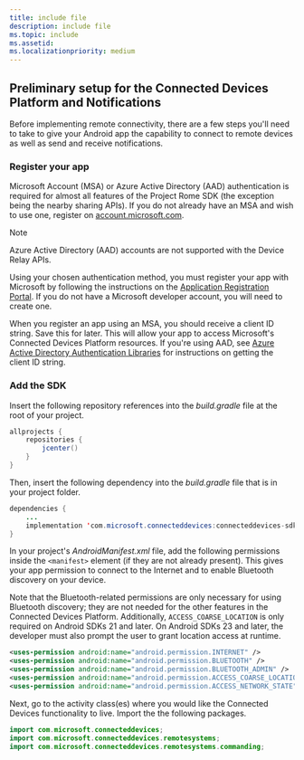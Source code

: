 ```yaml
---
title: include file
description: include file
ms.topic: include
ms.assetid: 
ms.localizationpriority: medium
---
```


## Preliminary setup for the Connected Devices Platform and Notifications

Before implementing remote connectivity, there are a few steps you'll need to take to give your Android app the capability to connect to remote devices as well as send and receive notifications.

### Register your app

Microsoft Account (MSA) or Azure Active Directory (AAD) authentication is required for almost all features of the Project Rome SDK (the exception being the nearby sharing APIs). If you do not already have an MSA and wish to use one, register on [account.microsoft.com](https://account.microsoft.com/account).

> [!NOTE]
> Azure Active Directory (AAD) accounts are not supported with the Device Relay APIs.

Using your chosen authentication method, you must register your app with Microsoft by following the instructions on the [Application Registration Portal](https://apps.dev.microsoft.com/). If you do not have a Microsoft developer account, you will need to create one.

When you register an app using an MSA, you should receive a client ID string. Save this for later. This will allow your app to access Microsoft's Connected Devices Platform resources. If you're using AAD, see [Azure Active Directory Authentication Libraries](/azure/active-directory/develop/active-directory-authentication-libraries) for instructions on getting the client ID string.

### Add the SDK

Insert the following repository references into the *build.gradle* file at the root of your project.

```Java
allprojects {
    repositories {
        jcenter()
    }
}
```
Then, insert the following dependency into the _build.gradle_ file that is in your project folder.

```Java
dependencies { 
    ...
    implementation 'com.microsoft.connecteddevices:connecteddevices-sdk:+'
}
```

In your project's *AndroidManifest.xml* file, add the following permissions inside the `<manifest>` element (if they are not already present). This gives your app permission to connect to the Internet and to enable Bluetooth discovery on your device.

Note that the Bluetooth-related permissions are only necessary for using Bluetooth discovery; they are not needed for the other features in the Connected Devices Platform. Additionally, `ACCESS_COARSE_LOCATION` is only required on Android SDKs 21 and later. On Android SDKs 23 and later, the developer must also prompt the user to grant location access at runtime.


```xml
<uses-permission android:name="android.permission.INTERNET" />
<uses-permission android:name="android.permission.BLUETOOTH" />
<uses-permission android:name="android.permission.BLUETOOTH_ADMIN" />
<uses-permission android:name="android.permission.ACCESS_COARSE_LOCATION" />
<uses-permission android:name="android.permission.ACCESS_NETWORK_STATE" />
```

Next, go to the activity class(es) where you would like the Connected Devices functionality to live. Import the the following packages.

```java
import com.microsoft.connecteddevices;
import com.microsoft.connecteddevices.remotesystems;
import com.microsoft.connecteddevices.remotesystems.commanding;
```